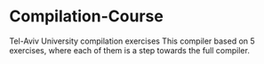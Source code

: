 # Compilation-Course
Tel-Aviv University compilation exercises
This compiler based on 5 exercises, where each of them is a step towards the full compiler.

